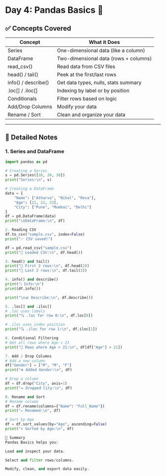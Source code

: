 # Day 4: Pandas Basics 🐼

## ✅ Concepts Covered

| Concept            | What it Does                                           |
|--------------------|--------------------------------------------------------|
| Series             | One-dimensional data (like a column)                   |
| DataFrame          | Two-dimensional data (rows + columns)                  |
| read_csv()         | Read data from CSV files                               |
| head() / tail()    | Peek at the first/last rows                            |
| info() / describe()| Get data types, nulls, stats summary                   |
| .loc[] / .iloc[]   | Indexing by label or by position                       |
| Conditionals       | Filter rows based on logic                             |
| Add/Drop Columns   | Modify your data                                       |
| Rename / Sort      | Clean and organize your data                           |

---

## 📘 Detailed Notes

### 1. Series and DataFrame

```python
import pandas as pd

# Creating a Series
s = pd.Series([10, 20, 30])
print("Series:\n", s)

# Creating a DataFrame
data = {
    "Name": ["Atharva", "Nihal", "Reva"],
    "Age": [21, 22, 23],
    "City": ["Pune", "Mumbai", "Delhi"]
}
df = pd.DataFrame(data)
print("\nDataFrame:\n", df)

2. Reading CSV
df.to_csv("sample.csv", index=False)
print("✅ CSV saved!")

df = pd.read_csv("sample.csv")
print("📄 Loaded CSV:\n", df.head())

3. head() and tail()
print("🔼 First 2 rows:\n", df.head(2))
print("🔽 Last 2 rows:\n", df.tail(2))

4. info() and describe()
print("ℹ️ Info:\n")
print(df.info())

print("\n📊 Describe:\n", df.describe())

5. .loc[] and .iloc[]
# .loc uses labels
print("🔍 .loc for row 0:\n", df.loc[0])

# .iloc uses index position
print("🔍 .iloc for row 1:\n", df.iloc[1])

6. Conditional Filtering
# Get all rows where Age > 21
print("🧠 Rows where Age > 21:\n", df[df["Age"] > 21])

7. Add / Drop Columns
# Add a new column
df["Gender"] = ["M", "M", "F"]
print("➕ Added Gender:\n", df)

# Drop a column
df = df.drop("City", axis=1)
print("➖ Dropped City:\n", df)

8. Rename and Sort
# Rename column
df = df.rename(columns={"Name": "Full_Name"})
print("✏️ Renamed:\n", df)

# Sort by Age
df = df.sort_values(by="Age", ascending=False)
print("⬇️ Sorted by Age:\n", df)

🧠 Summary
Pandas Basics helps you:

Load and inspect your data.

Select and filter rows/columns.

Modify, clean, and export data easily.

